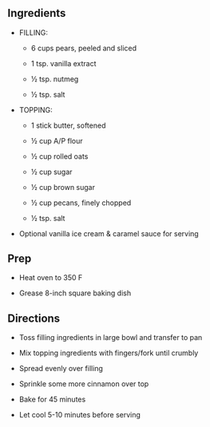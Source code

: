 # 

## Ingredients

- FILLING:

  - 6 cups pears, peeled and sliced

  - 1 tsp. vanilla extract

  - ½ tsp. nutmeg

  - ½ tsp. salt

- TOPPING:

  - 1 stick butter, softened

  - ½ cup A/P flour

  - ½ cup rolled oats

  - ½ cup sugar

  - ½ cup brown sugar

  - ½ cup pecans, finely chopped

  - ½ tsp. salt

- Optional vanilla ice cream & caramel sauce for serving

## Prep

- Heat oven to 350 F

- Grease 8-inch square baking dish

## Directions

- Toss filling ingredients in large bowl and transfer to pan

- Mix topping ingredients with fingers/fork until crumbly

- Spread evenly over filling

- Sprinkle some more cinnamon over top

- Bake for 45 minutes

- Let cool 5-10 minutes before serving
